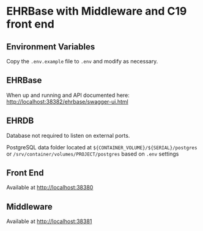 # EHRBase with Middleware and C19 front end

## Environment Variables

Copy the `.env.example` file to `.env` and modify as necessary.

## EHRBase

When up and running and API documented here: [http://localhost:38382/ehrbase/swagger-ui.html](http://localhost:38382/ehrbase/swagger-ui.html)

## EHRDB

Database not required to listen on external ports.

PostgreSQL data folder located at `${CONTAINER_VOLUME}/${SERIAL}/postgres` or `/srv/container/volumes/PROJECT/postgres` based on `.env` settings

## Front End

Available at [http://localhost:38380](http://localhost:38380)

## Middleware

Available at [http://localhost:38381](http://localhost:38381)